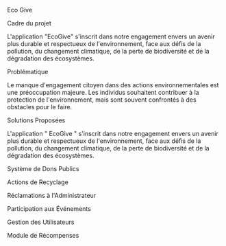 Eco Give 

Cadre du projet

L'application "EcoGive" s'inscrit dans notre engagement envers un avenir plus durable et respectueux de l'environnement, face aux défis de la pollution, du changement climatique, de la perte de biodiversité et de la dégradation des écosystèmes.

Problématique

Le manque d'engagement citoyen dans des actions environnementales est une préoccupation majeure. Les individus souhaitent contribuer à la protection de l'environnement, mais sont souvent confrontés à des obstacles pour le faire.


Solutions Proposées

L'application " EcoGive " s'inscrit dans notre engagement envers un avenir plus durable et respectueux de l'environnement, face aux défis de la pollution, du changement climatique, de la perte de biodiversité et de la dégradation des écosystèmes.


Système de Dons Publics 

Actions de Recyclage 

Réclamations à l'Administrateur 

Participation aux Événements 

Gestion des Utilisateurs 

Module de Récompenses 

